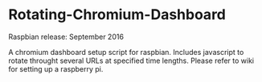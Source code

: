# Rotating-Chromium-Dashboard
Raspbian release: September 2016

A chromium dashboard setup script for raspbian. Includes javascript to rotate throught several URLs at specified time lengths. Please refer to wiki for setting up a raspberry pi.
